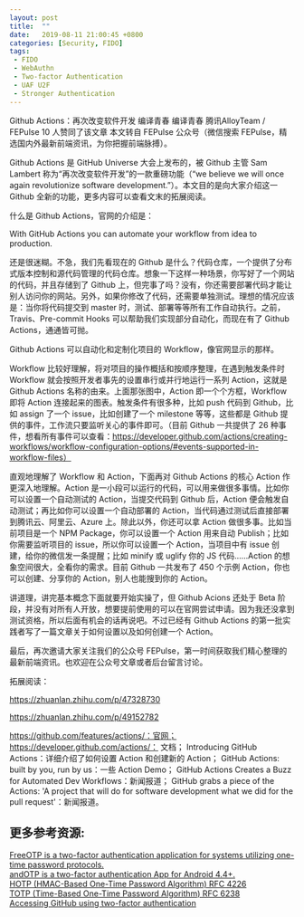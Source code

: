 ```yaml
---
layout: post
title:  ""
date:   2019-08-11 21:00:45 +0800
categories: [Security, FIDO]
tags: 
 - FIDO
 - WebAuthn
 - Two-factor Authentication
 - UAF U2F
 - Stronger Authentication
---
```


Github Actions：再次改变软件开发
编译青春
编译青春
腾讯AlloyTeam / FEPulse
10 人赞同了该文章
本文转自 FEPulse 公众号（微信搜索 FEPulse，精选国内外最新前端资讯，为你把握前端脉搏）。



Github Actions 是 GitHub Universe 大会上发布的，被 Github 主管 Sam Lambert 称为“再次改变软件开发”的一款重磅功能（“we believe we will once again revolutionize software development.”）。本文目的是向大家介绍这一 Github 全新的功能，更多内容可以查看文末的拓展阅读。



什么是 Github Actions，官网的介绍是：

With GitHub Actions you can automate your workflow from idea to production.


还是很迷糊。不急，我们先看现在的 Github 是什么？代码仓库，一个提供了分布式版本控制和源代码管理的代码仓库。想象一下这样一种场景，你写好了一个网站的代码，并且存储到了 Github 上，但完事了吗？没有，你还需要部署代码才能让别人访问你的网站。另外，如果你修改了代码，还需要单独测试。理想的情况应该是：当你将代码提交到 master 时，测试、部署等等所有工作自动执行。之前，Travis、Pre-commit Hooks 可以帮助我们实现部分自动化，而现在有了 Github Actions，通通皆可抛。



Github Actions 可以自动化和定制化项目的 Workflow，像官网显示的那样。


Workflow 比较好理解，将对项目的操作概括和按顺序整理，在遇到触发条件时 Workflow 就会按照开发者事先的设置串行或并行地运行一系列 Action，这就是 Github Actions 名称的由来。上面那张图中，Action 即一个个方框，Workflow 即将 Action 连接起来的图表。触发条件有很多种，比如 push 代码到 Github，比如 assign 了一个 issue，比如创建了一个 milestone 等等，这些都是 Github 提供的事件，工作流只要监听关心的事件即可。（目前 Github 一共提供了 26 种事件，想看所有事件可以查看：https://developer.github.com/actions/creating-workflows/workflow-configuration-options/#events-supported-in-workflow-files）



直观地理解了 Workflow 和 Action，下面再对 Github Actions 的核心 Action 作更深入地理解。Action 是一小段可以运行的代码，可以用来做很多事情。比如你可以设置一个自动测试的 Action，当提交代码到 Github 后，Action 便会触发自动测试；再比如你可以设置一个自动部署的 Action，当代码通过测试后直接部署到腾讯云、阿里云、Azure 上。除此以外，你还可以拿 Action 做很多事。比如当前项目是一个 NPM Package，你可以设置一个 Action 用来自动 Publish；比如你需要监听项目的 issue，所以你可以设置一个 Action，当项目中有 issue 创建，给你的微信发一条提醒；比如 minify 或 uglify 你的 JS 代码……Action 的想象空间很大，全看你的需求。目前 Github 一共发布了 450 个示例 Action，你也可以创建、分享你的 Action，别人也能搜到你的 Action。



讲道理，讲完基本概念下面就要开始实操了，但 Github Acions 还处于 Beta 阶段，并没有对所有人开放，想要提前使用的可以在官网尝试申请。因为我还没拿到测试资格，所以后面有机会的话再说吧。不过已经有 Github Actions 的第一批实践者写了一篇文章关于如何设置以及如何创建一个 Action。





最后，再次邀请大家关注我们的公众号 FEPulse，第一时间获取我们精心整理的最新前端资讯。也欢迎在公众号文章或者后台留言讨论。



拓展阅读：

https://zhuanlan.zhihu.com/p/47328730

https://zhuanlan.zhihu.com/p/49152782

https://github.com/features/actions/：官网；
https://developer.github.com/actions/： 文档；
Introducing GitHub Actions：详细介绍了如何设置 Action 和创建新的 Action；
GitHub Actions: built by you, run by us：一些 Action Demo；
GitHub Actions Creates a Buzz for Automated Dev Workflows：新闻报道；
GitHub grabs a piece of the Actions: 'A project that will do for software development what we did for the pull request'：新闻报道。


## 更多参考资源:

[FreeOTP is a two-factor authentication application for systems utilizing one-time password protocols.](https://github.com/freeotp/freeotp-android)    
[andOTP is a two-factor authentication App for Android 4.4+.](https://github.com/andOTP/andOTP)    
[HOTP (HMAC-Based One-Time Password Algorithm) RFC 4226](http://www.ietf.org/rfc/rfc4226.txt)    
[TOTP (Time-Based One-Time Password Algorithm) RFC 6238](http://www.ietf.org/rfc/rfc6238.txt)    
[Accessing GitHub using two-factor authentication](https://help.github.com/en/articles/accessing-github-using-two-factor-authentication)







